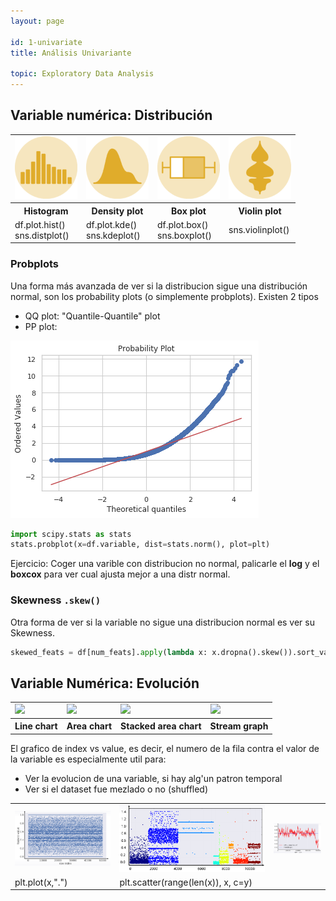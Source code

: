 ```yaml
---
layout: page

id: 1-univariate
title: Análisis Univariante

topic: Exploratory Data Analysis
---
```




## Variable numérica: Distribución


<table>
<tr>
    <td> <a href="https://python-graph-gallery.com/histogram">    <img src="../img/icons-150/histogram.png" width="100px"/> </a> </td>
    <td> <a href="https://python-graph-gallery.com/density-plot"> <img src="../img/icons-150/density.png"   width="100px"/> </a> </td>
    <td> <a href="https://python-graph-gallery.com/boxplot">      <img src="../img/icons-150/box.png"       width="100px"/> </a> </td>
    <td> <a href="https://python-graph-gallery.com/violin-plot">  <img src="../img/icons-150/violin.png"    width="100px"/> </a> </td>
</tr>
<tr>
    <th>Histogram</th>
    <th>Density plot</th>
    <th>Box plot</th>
    <th>Violin plot</th>
</tr>
<tr>
    <td>df.plot.hist()<br>sns.distplot()</td>
    <td>df.plot.kde()<br>sns.kdeplot()</td>
    <td>df.plot.box()<br>sns.boxplot()</td>
    <td>sns.violinplot()</td>
</tr>
</table>



### Probplots
Una forma más avanzada de ver si la distribucion sigue una distribución normal, son los probability plots (o simplemente probplots). Existen 2 tipos
- QQ plot: "Quantile-Quantile" plot
- PP plot:

![](../img/probplot.png)

```python
import scipy.stats as stats
stats.probplot(x=df.variable, dist=stats.norm(), plot=plt)
```
Ejercicio: Coger una varible con distribucion no normal, palicarle el **log** y el **boxcox** para ver cual ajusta mejor a una distr normal.



### Skewness `.skew()`
Otra forma de ver si la variable no sigue una distribucion normal es ver su Skewness.

```python
skewed_feats = df[num_feats].apply(lambda x: x.dropna().skew()).sort_values(ascending=False)
```

## Variable Numérica: Evolución
<table>
  <tr>
    <td><img src="https://python-graph-gallery.com/wp-content/uploads/LineBig-150x150.png"        width="100px"/></td>
    <td><img src="https://python-graph-gallery.com/wp-content/uploads/AreaBig-150x150.png"        width="100px"/></td>
    <td><img src="https://python-graph-gallery.com/wp-content/uploads/StackedAreaBig-150x150.png" width="100px"/></td>
    <td><img src="https://python-graph-gallery.com/wp-content/uploads/StreamBig-150x150.png"      width="100px"/></td>
  </tr>
  <tr>
    <th>Line chart</th>
    <th>Area chart</th>
    <th>Stacked area chart</th>
    <th>Stream graph</th>
  </tr>
</table>

El grafico de index vs value, es decir, el numero de la fila contra el valor de la variable es especialmente util para:
- Ver la evolucion de una variable, si hay alg'un patron temporal
- Ver si el dataset fue mezlado o no (shuffled)

<table>
  <tr>
    <td><img src="../img/index1.png"/></td>
    <td><img src="../img/index2.png"/></td>
    <td><img src="../img/index3.png"/></td>
  </tr>
  <tr>
    <td>plt.plot(x,".")</td>
    <td>plt.scatter(range(len(x)), x, c=y)</td>
  </tr>
</table>